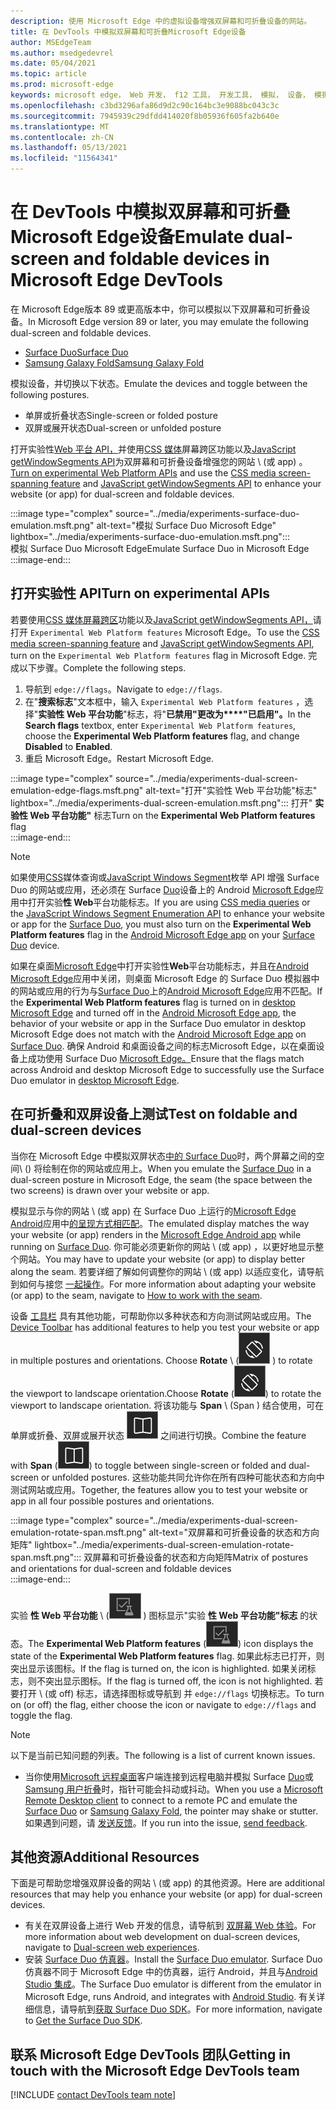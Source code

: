 ```yaml
---
description: 使用 Microsoft Edge 中的虚拟设备增强双屏幕和可折叠设备的网站。
title: 在 DevTools 中模拟双屏幕和可折叠Microsoft Edge设备
author: MSEdgeTeam
ms.author: msedgedevrel
ms.date: 05/04/2021
ms.topic: article
ms.prod: microsoft-edge
keywords: microsoft edge， Web 开发， f12 工具， 开发工具， 模拟， 设备， 模拟， 移动， 双屏， 可折叠， Surface Duo， Samsung 用户折叠
ms.openlocfilehash: c3bd3296afa86d9d2c90c164bc3e9088bc043c3c
ms.sourcegitcommit: 7945939c29dfdd414020f8b05936f605fa2b640e
ms.translationtype: MT
ms.contentlocale: zh-CN
ms.lasthandoff: 05/13/2021
ms.locfileid: "11564341"
---
```

# <a name="emulate-dual-screen-and-foldable-devices-in-microsoft-edge-devtools"></a><span data-ttu-id="450d2-104">在 DevTools 中模拟双屏幕和可折叠Microsoft Edge设备</span><span class="sxs-lookup"><span data-stu-id="450d2-104">Emulate dual-screen and foldable devices in Microsoft Edge DevTools</span></span>  

<span data-ttu-id="450d2-105">在 Microsoft Edge版本 89 或更高版本中，你可以模拟以下双屏幕和可折叠设备。</span><span class="sxs-lookup"><span data-stu-id="450d2-105">In Microsoft Edge version 89 or later, you may emulate the following dual-screen and foldable devices.</span></span>  

*   [<span data-ttu-id="450d2-106">Surface Duo</span><span class="sxs-lookup"><span data-stu-id="450d2-106">Surface Duo</span></span>][SurfaceDevicesDuo]  
*   [<span data-ttu-id="450d2-107">Samsung Galaxy Fold</span><span class="sxs-lookup"><span data-stu-id="450d2-107">Samsung Galaxy Fold</span></span>][SamsungMobileGalaxyFold]  
    
<span data-ttu-id="450d2-108">模拟设备，并切换以下状态。</span><span class="sxs-lookup"><span data-stu-id="450d2-108">Emulate the devices and toggle between the following postures.</span></span>  

*   <span data-ttu-id="450d2-109">单屏或折叠状态</span><span class="sxs-lookup"><span data-stu-id="450d2-109">Single-screen or folded posture</span></span>  
*   <span data-ttu-id="450d2-110">双屏或展开状态</span><span class="sxs-lookup"><span data-stu-id="450d2-110">Dual-screen or unfolded posture</span></span>  
    
<span data-ttu-id="450d2-111">打开实验性[Web 平台 API，](#turn-on-experimental-apis)并使用[CSS 媒体][DualScreenDocsCssMedia]屏幕跨区功能以及[JavaScript getWindowSegments API][DualScreenDocsJSAPI]为双屏幕和可折叠设备增强您的网站 \ (或 app\) 。</span><span class="sxs-lookup"><span data-stu-id="450d2-111">[Turn on experimental Web Platform APIs](#turn-on-experimental-apis) and use the [CSS media screen-spanning feature][DualScreenDocsCssMedia] and [JavaScript getWindowSegments API][DualScreenDocsJSAPI] to enhance your website \(or app\) for dual-screen and foldable devices.</span></span>  

:::image type="complex" source="../media/experiments-surface-duo-emulation.msft.png" alt-text="模拟 Surface Duo Microsoft Edge" lightbox="../media/experiments-surface-duo-emulation.msft.png":::  
   <span data-ttu-id="450d2-113">模拟 Surface Duo Microsoft Edge</span><span class="sxs-lookup"><span data-stu-id="450d2-113">Emulate Surface Duo in Microsoft Edge</span></span>  
:::image-end:::  

## <a name="turn-on-experimental-apis"></a><span data-ttu-id="450d2-114">打开实验性 API</span><span class="sxs-lookup"><span data-stu-id="450d2-114">Turn on experimental APIs</span></span>  

<span data-ttu-id="450d2-115">若要使用[CSS 媒体屏幕跨区][DualScreenDocsCssMedia]功能以及[JavaScript getWindowSegments API，][DualScreenDocsJSAPI]请打开 `Experimental Web Platform features` Microsoft Edge。</span><span class="sxs-lookup"><span data-stu-id="450d2-115">To use the [CSS media screen-spanning feature][DualScreenDocsCssMedia] and [JavaScript getWindowSegments API][DualScreenDocsJSAPI], turn on the `Experimental Web Platform features` flag in Microsoft Edge.</span></span>  <span data-ttu-id="450d2-116">完成以下步骤。</span><span class="sxs-lookup"><span data-stu-id="450d2-116">Complete the following steps.</span></span>  

1.  <span data-ttu-id="450d2-117">导航到 `edge://flags`。</span><span class="sxs-lookup"><span data-stu-id="450d2-117">Navigate to `edge://flags`.</span></span>  
1.  <span data-ttu-id="450d2-118">在"**搜索标志**"文本框中，输入 `Experimental Web Platform features` ，选择"**实验性 Web 平台功能**"标志，将"**已禁用"更改为\*\*\*\*"已启用"。**</span><span class="sxs-lookup"><span data-stu-id="450d2-118">In the **Search flags** textbox, enter `Experimental Web Platform features`, choose the **Experimental Web Platform features** flag, and change **Disabled** to **Enabled**.</span></span>  
1.  <span data-ttu-id="450d2-119">重启 Microsoft Edge。</span><span class="sxs-lookup"><span data-stu-id="450d2-119">Restart Microsoft Edge.</span></span>  
    
:::image type="complex" source="../media/experiments-dual-screen-emulation-edge-flags.msft.png" alt-text="打开"实验性 Web 平台功能"标志" lightbox="../media/experiments-dual-screen-emulation.msft.png":::
   <span data-ttu-id="450d2-121">打开" **实验性 Web 平台功能"** 标志</span><span class="sxs-lookup"><span data-stu-id="450d2-121">Turn on the **Experimental Web Platform features** flag</span></span>  
:::image-end:::  

> [!NOTE]
> <span data-ttu-id="450d2-122">如果使用[CSS][DualScreenDocsCssMedia]媒体查询或[JavaScript Windows Segment][DualScreenDocsJSAPI]枚举 API 增强 Surface Duo 的网站或应用，还必须在 Surface [Duo][SurfaceDevicesDuo]设备上的 Android [Microsoft Edge][GooglePlayMicrosoftEdge]应用中打开实验**性 Web**平台功能[][SurfaceDevicesDuo]标志。</span><span class="sxs-lookup"><span data-stu-id="450d2-122">If you are using [CSS media queries][DualScreenDocsCssMedia] or the [JavaScript Windows Segment Enumeration API][DualScreenDocsJSAPI] to enhance your website or app for the [Surface Duo][SurfaceDevicesDuo], you must also turn on the **Experimental Web Platform features** flag in the [Android Microsoft Edge app][GooglePlayMicrosoftEdge] on your [Surface Duo][SurfaceDevicesDuo] device.</span></span>  
> 
> <span data-ttu-id="450d2-123">如果在桌面[Microsoft Edge][MicrosoftEdge]中打开实验性**Web**平台功能标志，并且在[Android Microsoft Edge][GooglePlayMicrosoftEdge]应用中关闭，则桌面 Microsoft Edge 的 Surface Duo 模拟器中的网站或应用的行为与[Surface Duo][SurfaceDevicesDuo]上的[Android Microsoft Edge][GooglePlayMicrosoftEdge]应用不匹配。</span><span class="sxs-lookup"><span data-stu-id="450d2-123">If the **Experimental Web Platform features** flag is turned on in [desktop Microsoft Edge][MicrosoftEdge] and turned off in the [Android Microsoft Edge app][GooglePlayMicrosoftEdge], the behavior of your website or app in the Surface Duo emulator in desktop Microsoft Edge does not match with the [Android Microsoft Edge app][GooglePlayMicrosoftEdge] on [Surface Duo][SurfaceDevicesDuo].</span></span>  <span data-ttu-id="450d2-124">确保 Android 和桌面设备之间的标志Microsoft Edge，以在桌面设备上成功使用 Surface Duo [Microsoft Edge。][MicrosoftEdge]</span><span class="sxs-lookup"><span data-stu-id="450d2-124">Ensure that the flags match across Android and desktop Microsoft Edge to successfully use the Surface Duo emulator in [desktop Microsoft Edge][MicrosoftEdge].</span></span>  

## <a name="test-on-foldable-and-dual-screen-devices"></a><span data-ttu-id="450d2-125">在可折叠和双屏设备上测试</span><span class="sxs-lookup"><span data-stu-id="450d2-125">Test on foldable and dual-screen devices</span></span>  

<span data-ttu-id="450d2-126">当你在 Microsoft Edge 中模拟双屏状态[中的 Surface Duo][SurfaceDevicesDuo]时，两个屏幕之间的空间\ (\) 将绘制在你的网站或应用上。</span><span class="sxs-lookup"><span data-stu-id="450d2-126">When you emulate the [Surface Duo][SurfaceDevicesDuo] in a dual-screen posture in Microsoft Edge, the seam \(the space between the two screens\) is drawn over your website or app.</span></span>  

<span data-ttu-id="450d2-127">模拟显示与你的网站 \ (或 app\) 在 Surface Duo 上运行的[Microsoft Edge Android][GooglePlayMicrosoftEdge]应用中[的呈现方式相匹配][SurfaceDevicesDuo]。</span><span class="sxs-lookup"><span data-stu-id="450d2-127">The emulated display matches the way your website \(or app\) renders in the [Microsoft Edge Android app][GooglePlayMicrosoftEdge] while running on [Surface Duo][SurfaceDevicesDuo].</span></span>  <span data-ttu-id="450d2-128">你可能必须更新你的网站 \ (或 app\) ，以更好地显示整个网站。</span><span class="sxs-lookup"><span data-stu-id="450d2-128">You may have to update your website \(or app\) to display better along the seam.</span></span>  <span data-ttu-id="450d2-129">若要详细了解如何调整你的网站 \ (或 app\) 以适应变化，请导航到如何与接您 [一起操作][DualScreenIntroductionHowWorkSeam]。</span><span class="sxs-lookup"><span data-stu-id="450d2-129">For more information about adapting your website \(or app\) to the seam, navigate to [How to work with the seam][DualScreenIntroductionHowWorkSeam].</span></span>  

<span data-ttu-id="450d2-130">设备 [工具栏][DevtoolsDeviceModeIndexSimulateMobileViewport] 具有其他功能，可帮助你以多种状态和方向测试网站或应用。</span><span class="sxs-lookup"><span data-stu-id="450d2-130">The [Device Toolbar][DevtoolsDeviceModeIndexSimulateMobileViewport] has additional features to help you test your website or app in multiple postures and orientations.</span></span>  <span data-ttu-id="450d2-131">Choose **Rotate** \ (![ Rotate ](../media/rotate-dark-icon.msft.png) \) to rotate the viewport to landscape orientation.</span><span class="sxs-lookup"><span data-stu-id="450d2-131">Choose **Rotate** \(![Rotate](../media/rotate-dark-icon.msft.png)\) to rotate the viewport to landscape orientation.</span></span> <span data-ttu-id="450d2-132">将该功能与 **Span** \ (Span \) 结合使用，可在单屏或折叠、双屏或展开状态 ![ ](../media/span-dark-icon.msft.png) 之间进行切换。</span><span class="sxs-lookup"><span data-stu-id="450d2-132">Combine the feature with **Span** \(![Span](../media/span-dark-icon.msft.png)\) to toggle between single-screen or folded and dual-screen or unfolded postures.</span></span>  <span data-ttu-id="450d2-133">这些功能共同允许你在所有四种可能状态和方向中测试网站或应用。</span><span class="sxs-lookup"><span data-stu-id="450d2-133">Together, the features allow you to test your website or app in all four possible postures and orientations.</span></span>  

:::image type="complex" source="../media/experiments-dual-screen-emulation-rotate-span.msft.png" alt-text="双屏幕和可折叠设备的状态和方向矩阵" lightbox="../media/experiments-dual-screen-emulation-rotate-span.msft.png":::
   <span data-ttu-id="450d2-135">双屏幕和可折叠设备的状态和方向矩阵</span><span class="sxs-lookup"><span data-stu-id="450d2-135">Matrix of postures and orientations for dual-screen and foldable devices</span></span>  
:::image-end:::  

<span data-ttu-id="450d2-136">实验 **性 Web 平台功能** \ (![ ExperimentalApis ](../media/experimental-apis-dark-icon.msft.png) \) 图标显示"实验 **性 Web 平台功能"标志** 的状态。</span><span class="sxs-lookup"><span data-stu-id="450d2-136">The **Experimental Web Platform features** \(![ExperimentalApis](../media/experimental-apis-dark-icon.msft.png)\) icon displays the state of the **Experimental Web Platform features** flag.</span></span>  <span data-ttu-id="450d2-137">如果此标志已打开，则突出显示该图标。</span><span class="sxs-lookup"><span data-stu-id="450d2-137">If the flag is turned on, the icon is highlighted.</span></span>  <span data-ttu-id="450d2-138">如果关闭标志，则不突出显示图标。</span><span class="sxs-lookup"><span data-stu-id="450d2-138">If the flag is turned off, the icon is not highlighted.</span></span>  <span data-ttu-id="450d2-139">若要打开 \ (或 off\) 标志，请选择图标或导航到 并 `edge://flags` 切换标志。</span><span class="sxs-lookup"><span data-stu-id="450d2-139">To turn on \(or off\) the flag, either choose the icon or navigate to `edge://flags` and toggle the flag.</span></span>  

> [!NOTE]
> <span data-ttu-id="450d2-140">以下是当前已知问题的列表。</span><span class="sxs-lookup"><span data-stu-id="450d2-140">The following is a list of current known issues.</span></span>  
> 
> *   <span data-ttu-id="450d2-141">当你使用[Microsoft 远程桌面][RemoteDesktopClientDocs]客户端连接到远程电脑并模拟 Surface [Duo][SurfaceDevicesDuo]或[Samsung 用户折叠][SamsungMobileGalaxyFold]时，指针可能会抖动或抖动。</span><span class="sxs-lookup"><span data-stu-id="450d2-141">When you use a [Microsoft Remote Desktop client][RemoteDesktopClientDocs] to connect to a remote PC and emulate the [Surface Duo][SurfaceDevicesDuo] or [Samsung Galaxy Fold][SamsungMobileGalaxyFold], the pointer may shake or stutter.</span></span>  <span data-ttu-id="450d2-142">如果遇到问题，请 [发送反馈](#getting-in-touch-with-the-microsoft-edge-devtools-team)。</span><span class="sxs-lookup"><span data-stu-id="450d2-142">If you run into the issue, [send feedback](#getting-in-touch-with-the-microsoft-edge-devtools-team).</span></span>  

## <a name="additional-resources"></a><span data-ttu-id="450d2-143">其他资源</span><span class="sxs-lookup"><span data-stu-id="450d2-143">Additional Resources</span></span>  

<span data-ttu-id="450d2-144">下面是可帮助您增强双屏设备的网站 \ (或 app\) 的其他资源。</span><span class="sxs-lookup"><span data-stu-id="450d2-144">Here are additional resources that may help you enhance your website \(or app\) for dual-screen devices.</span></span>  

*   <span data-ttu-id="450d2-145">有关在双屏设备上进行 Web 开发的信息，请导航到 [双屏幕 Web 体验][DualScreenWebIndex]。</span><span class="sxs-lookup"><span data-stu-id="450d2-145">For more information about web development on dual-screen devices, navigate to [Dual-screen web experiences][DualScreenWebIndex].</span></span>  
*   <span data-ttu-id="450d2-146">安装 [Surface Duo 仿真器][DualScreenAndroidUseEmulator]。</span><span class="sxs-lookup"><span data-stu-id="450d2-146">Install the [Surface Duo emulator][DualScreenAndroidUseEmulator].</span></span>  <span data-ttu-id="450d2-147">Surface Duo 仿真器不同于 Microsoft Edge 中的仿真器，运行 Android，并且与[Android Studio 集成][AndroidDeveloperStudio]。</span><span class="sxs-lookup"><span data-stu-id="450d2-147">The Surface Duo emulator is different from the emulator in Microsoft Edge, runs Android, and integrates with [Android Studio][AndroidDeveloperStudio].</span></span>  <span data-ttu-id="450d2-148">有关详细信息，请导航到[获取 Surface Duo SDK][DualScreenAndroidGetDuoSdk]。</span><span class="sxs-lookup"><span data-stu-id="450d2-148">For more information, navigate to [Get the Surface Duo SDK][DualScreenAndroidGetDuoSdk].</span></span>  

## <a name="getting-in-touch-with-the-microsoft-edge-devtools-team"></a><span data-ttu-id="450d2-149">联系 Microsoft Edge DevTools 团队</span><span class="sxs-lookup"><span data-stu-id="450d2-149">Getting in touch with the Microsoft Edge DevTools team</span></span>  

[!INCLUDE [contact DevTools team note](../includes/contact-devtools-team-note.md)]  

<!-- links -->  

[DevtoolsDeviceModeIndexSimulateMobileViewport]: ../device-mode/index.md#simulate-a-mobile-viewport "在 Microsoft Edge DevTools 中通过设备模式模拟移动设备 | Microsoft Edge"  

[DualScreenWebIndex]: /dual-screen/web/index "双屏 Web 体验|Microsoft Docs"  
[DualScreenAndroidGetDuoSdk]: /dual-screen/android/get-duo-sdk "获取 Surface Duo 模拟器|Microsoft Docs"  
[DualScreenIntroductionHowWorkSeam]: /dual-screen/introduction#how-to-work-with-the-seam "如何处理接缝 - 双屏幕设备简介| Microsoft Docs"  
[DualScreenAndroidUseEmulator]: /dual-screen/android/use-emulator "使用 Surface Duo 模拟器|Microsoft Docs"  
[DualScreenDocsCssMedia]: /dual-screen/web/css-media-spanning "用于双屏幕检测的 CSS 媒体屏幕跨越功能 | Microsoft Docs"  
[DualScreenDocsJSAPI]: /dual-screen/web/javascript-getwindowsegments "适用于双屏幕设备的 getWindowSegments JavaScript AP | Microsoft Docs"  

[RemoteDesktopClientDocs]: /windows-server/remote/remote-desktop-services/clients/remote-desktop-clients "远程桌面客户端|Microsoft Docs"

[MicrosoftEdge]: https://www.microsoft.com/edge "Microsoft Edge"  

[SurfaceDevicesDuo]: https://www.microsoft.com/surface/devices/surface-duo "Surface Duo |Microsoft Surface"  

[AndroidDeveloperStudio]: https://developer.android.com/studio/ "Android Studio"  

[GooglePlayMicrosoftEdge]: https://play.google.com/store/apps/details?id=com.microsoft.emmx "Microsoft Edge |Google Play"  

[SamsungMobileGalaxyFold]: https://www.samsung.com/global/galaxy/galaxy-fold "百合|三星"  
